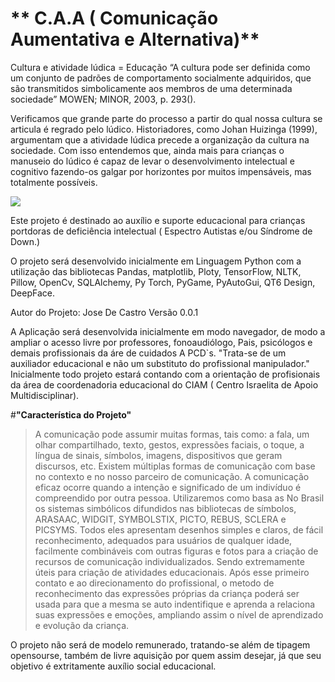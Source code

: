 # ** C.A.A ( Comunicação Aumentativa e Alternativa)**


Cultura e atividade lúdica = Educação
“A cultura pode ser definida como um conjunto de padrões de comportamento socialmente adquiridos, que são transmitidos simbolicamente aos membros de uma determinada sociedade” MOWEN; MINOR, 2003, p. 293(). 

Verificamos que grande parte do processo a partir do qual nossa cultura se articula é regrado pelo lúdico. Historiadores, como Johan Huizinga (1999), argumentam que a atividade lúdica precede a organização da cultura na sociedade. Com isso entendemos que, ainda mais para crianças o manuseio do lúdico é capaz de levar o desenvolvimento intelectual e cognitivo fazendo-os galgar por horizontes por muitos impensáveis, mas totalmente possíveis.


<img src="![shutterstock_1234278556](https://github.com/JoseDCastro/c.a.a/assets/82420188/ecc887fb-0876-4e18-91f8-d843434d1ac7)
">

Este projeto é destinado ao auxílio e suporte educacional para crianças portdoras de deficiência intelectual ( Espectro Autistas e/ou Síndrome de Down.)

O projeto será desenvolvido inicialmente em Linguagem Python com a utilização das bibliotecas Pandas, matplotlib, Ploty, TensorFlow, NLTK, Pillow, OpenCv, SQLAlchemy, Py Torch, PyGame, PyAutoGui, QT6 Design, DeepFace.

Autor do Projeto: Jose De Castro
Versão 0.0.1

A Aplicação será desenvolvida inicialmente em modo navegador, de modo a ampliar o acesso livre por professores, fonoaudiólogo, Pais, psicólogos e demais profissionais da áre de cuidados A PCD`s.
"Trata-se de um auxiliador educacional e não um substituto do profissional manipulador."
Inicialmente todo projeto estará contando com a orientação de profisionais da área de coordenadoria educacional do CIAM ( Centro Israelita de Apoio Multidisciplinar).

#**"Característica do Projeto"**

> A comunicação pode assumir muitas formas, tais como: a fala, um olhar compartilhado, texto, gestos, expressões faciais, o toque, a língua de sinais, símbolos, imagens, dispositivos que geram discursos, etc. Existem múltiplas formas de comunicação com base no contexto e no nosso parceiro de comunicação. A comunicação eficaz ocorre quando a intenção e significado de um indivíduo é compreendido por outra pessoa.
Utilizaremos como basa as No Brasil os sistemas simbólicos difundidos nas  bibliotecas de símbolos, ARASAAC, WIDGIT, SYMBOLSTIX, PICTO, REBUS, SCLERA e PICSYMS. Todos eles apresentam desenhos simples e claros, de fácil reconhecimento, adequados para usuários de qualquer idade, facilmente combináveis com outras figuras e fotos para a criação de recursos de comunicação individualizados. Sendo extremamente úteis para criação de atividades educacionais. Após esse primeiro contato e ao direcionamento do profissional, o metodo de reconhecimento das expressões próprias da criança poderá ser usada para que a mesma se auto indentifique e aprenda a relaciona suas expressões e emoções, ampliando assim o nível de aprendizado e evolução da criança.

O projeto não será de modelo remunerado, tratando-se além de tipagem opensourse, também de livre aquisição por quem assim desejar, já que seu objetivo é extritamente auxílio social educacional.

[^1]: Referências.
[^2]: CESD - Centro Síndrome de Down.
[^3]: USP - Universidade de São Paulo.
[^4]: CTA - Centro Tecnológico de Acessibilidade.
[^5]: Genial Care.
[^6]: Assitiva Tecnologia e Comunicação.
[^7]: 
